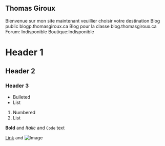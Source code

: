 ## Thomas Giroux

Bienvenue sur mon site maintenant veuillier choisir votre destination
Blog public blogp.thomasgiroux.ca
Blog pour la classe blog.thomasgiroux.ca
Forum: Indisponible
Boutique:Indisponible


# Header 1
## Header 2
### Header 3

- Bulleted
- List

1. Numbered
2. List

**Bold** and _Italic_ and `Code` text

[Link](url) and ![Image](src)
```

